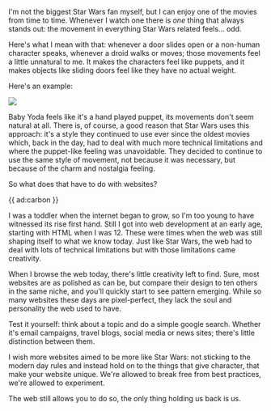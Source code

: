 I'm not the biggest Star Wars fan myself, but I can enjoy one of the movies from time to time. Whenever I watch one there is _one_ thing that always stands out: the movement in everything Star Wars related feels… odd.

Here's what I mean with that: whenever a door slides open or a non-human character speaks, whenever a droid walks or moves; those movements feel a little unnatural to me. It makes the characters feel like puppets, and it makes objects like sliding doors feel like they have no actual weight. 

Here's an example:

<p>
    <img src="/resources/img/static/star-wars/star-wars.gif"/>
</p>

Baby Yoda feels like it's a hand played puppet, its movements don't seem natural at all. There is, of course, a good reason that Star Wars uses this approach: it's a style they continued to use ever since the oldest movies which, back in the day, had to deal with much more technical limitations and where the puppet-like feeling was unavoidable. They decided to continue to use the same style of movement, not because it was necessary, but because of the charm and nostalgia feeling.

So what does that have to do with websites?

{{ ad:carbon }}

I was a toddler when the internet began to grow, so I'm too young to have witnessed its rise first hand. Still I got into web development at an early age, starting with HTML when I was 12. These were times when the web was still shaping itself to what we know today. Just like Star Wars, the web had to deal with lots of technical limitations but with those limitations came creativity.

When I browse the web today, there's little creativity left to find. Sure, most websites are as polished as can be, but compare their design to ten others in the same niche, and you'll quickly start to see pattern emerging. While so many websites these days are pixel-perfect, they lack the soul and personality the web used to have. 

Test it yourself: think about a topic and do a simple google search. Whether it's email campaigns, travel blogs, social media or news sites; there's little distinction between them.

I wish more websites aimed to be more like Star Wars: not sticking to the modern day rules and instead hold on to the things that give character, that make your website unique. We're allowed to break free from best practices, we're allowed to experiment. 

The web still allows you to do so, the only thing holding us back is us.

